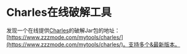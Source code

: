 # Charles在线破解工具

发现一个在线提供[Charles](https://www.charlesproxy.com/)的破解Jar包的地址：[https://www.zzzmode.com/mytools/charles/](https://www.zzzmode.com/mytools/charles/)。支持多个&最新版本。






